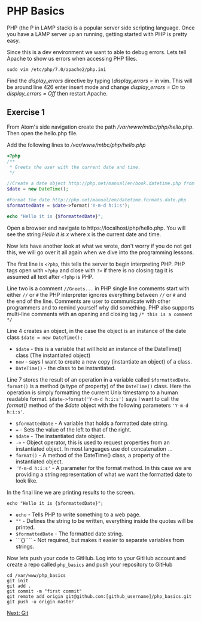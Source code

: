 # PHP Basics

PHP (the P in LAMP stack) is a popular server side scripting language. Once you have a LAMP server up an running, getting started with PHP is pretty easy.

Since this is a dev environment we want to able to debug errors. Lets tell Apache to show us errors when accessing PHP files.

````
sudo vim /etc/php/7.0/apache2/php.ini
````

Find the _display_errors_ directive by typing _\display_errors =_ in vim. This will be around line 426 enter insert mode and change _display_errors = On_ to _display_errors = Off_ then restart Apache.


## Exercise 1
From Atom's side navigation create the path _/var/www/mtbc/php/hello.php_. Then open the hello.php file.

Add the following lines to _/var/www/mtbc/php/hello.php_

````php
<?php
/**
 * Greets the user with the current date and time.
 */

//Create a date object http://php.net/manual/en/book.datetime.php from PHP's built
$date = new DateTime();

#Format the date http://php.net/manual/en/datetime.formats.date.php
$formattedDate = $date->format('Y-m-d h:i:s');

echo "Hello it is {$formattedDate}";
````

Open a browser and navigate to https://localhost/php/hello.php. You will see the string _Hello it is x_ where x is the current date and time.

Now lets have another look at what we wrote, don't worry if you do not get this, we will go over it all again when we dive into the programming lessons.

The first line is ````<?php````, this tells the server to begin interpreting PHP. PHP tags open with ````<?php```` and close with ````?>```` if there is no closing tag it is assumed all text after ````<?php```` is PHP.

Line two is a comment ````//Greets...```` in PHP single line comments start with either ````//```` or ````#```` the PHP interpreter ignores everything between ````//```` or ````#```` and the end of the line. Comments are user to communicate with other programmers and to remind yourself why did something. PHP also supports multi-line comments with an opening and closing tag ````/* this is a comment */````

Line 4 creates an object, in the case the object is an instance of the date class ````$date = new DateTime();````

* ````$date```` - this is a variable that will hold an instance of the DateTime() class (The instantiated object)
* ````new```` - says I want to create a new copy (instantiate an object) of a class.
* ````DateTime()```` - the class to be instantiated.

Line 7 stores the result of an operation in a variable called ````$formattedDate````.
````format()```` is a method (a type of property) of the ````DateTime()```` class.
Here the operation is simply formatting the current Unix timestamp to a human
readable format. ````$date->format('Y-m-d h:i:s')```` says I want to call the _format()_
method of the _$date_ object with the following parameters ````'Y-m-d h:i:s'````.

* ````$formattedDate```` - A variable that holds a formatted date string.
* ````=```` - Sets the value of the left to that of the right.
* ````$date```` - The instantiated date object.
* ````->```` - Object operator, this is used to request properties from an
instantiated object. In most languages use dot concatenation ```` . ````.
* ````format()```` - A method of the DateTime() class, a property of the instantiated
object.
* ````'Y-m-d h:i:s'```` - A parameter for the format method. In this case we are
providing a string representation of what we want the formatted date to look like.

In the final line we are printing results to the screen.

````echo "Hello it is {$formattedDate}";````

* ````echo```` - Tells PHP to write something to a web page.
* ````""```` - Defines the string to be written, everything inside the quotes will
be printed.
* ````$formattedDate```` - The formatted date string.
* ```{}```` - Not required, but makes it easier to separate variables from strings.

Now lets push your code to GitHub. Log into to your GitHub account and create a
repo called ````php_basics```` and push your repository to GitHub

````
cd /var/www/php_basics
git init
git add .
git commit -m "first commit"
git remote add origin git@github.com:[github_username]/php_basics.git
git push -u origin master
````  

[Next: Git](09-Git.md)
